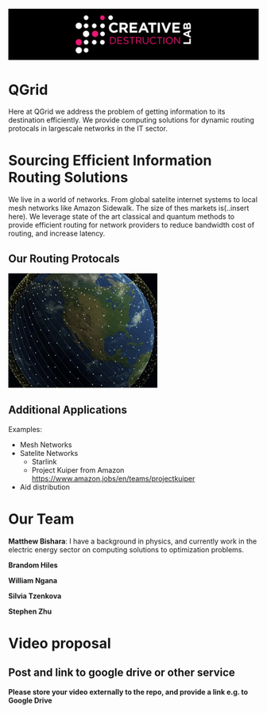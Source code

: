 ![CDL 2020 Cohort Project](../figures/CDL_logo.jpg)
# QGrid

Here at QGrid we address the problem of getting information to its destination efficiently.  We provide computing solutions for dynamic routing protocals in largescale networks in the IT sector.

# Sourcing Efficient Information Routing Solutions

We live in a world of networks.  From global satelite internet systems to local mesh networks like Amazon Sidewalk.  The size of thes markets is(..insert here).
We leverage state of the art classical and quantum methods to provide efficient routing for network providers to reduce bandwidth cost of routing, and increase latency.


## Our Routing Protocals

<img src="../Week2_Rydberg_Atoms/img/starlink.gif" alt="drawing" width="300"/>


## Additional Applications

Examples: 
- Mesh Networks
- Satelite Networks
  - Starlink
  - Project Kuiper from Amazon https://www.amazon.jobs/en/teams/projectkuiper
- Aid distribution

# Our Team 

**Matthew Bishara**: I have a background in physics, and currently work in the electric energy sector on computing solutions to optimization problems.

**Brandom Hiles** 

**William Ngana** 

**Silvia Tzenkova**

**Stephen Zhu** 

# Video proposal

## Post and link to google drive or other service

**Please store your video externally to the repo, and provide a link e.g. to Google Drive**
